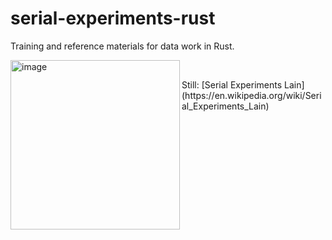 # serial-experiments-rust

Training and reference materials for data work in Rust. 

<img width="271" align="left" alt="image" src="https://github.com/herndonj/serial-experiments-rust/assets/4502413/eb4ef7f6-6394-4982-8d7d-0e1909da35bc"> <br/>

<p>Still: [Serial Experiments Lain](https://en.wikipedia.org/wiki/Serial_Experiments_Lain)</p>
